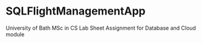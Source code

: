 # SQLFlightManagementApp
University of Bath MSc in CS Lab Sheet Assignment for Database and Cloud module
